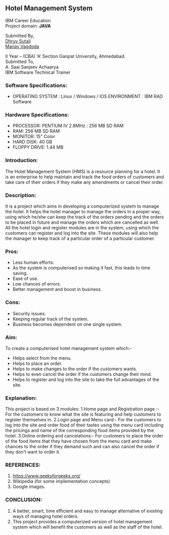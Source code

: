 ## Hotel Management System

IBM Career Education
<br>
Project domain: <b>JAVA</b>

Submitted By,
<br>
<a href = 'https://github.com/Dhruv-Sutail'>Dhruv Sutail</a>
<br>
<a href = 'https://github.com/vagdonic'>Manav Vagdoda </a>

II Year – (CBA) ‘A’ Section Ganpat University, Ahmedabad.
<br>
Submitted To,
<br>
A. Saai Sanjeev Achaarya
<br>
IBM Software Technical Trainer

    
### Software Specifications:
- OPERATING SYSTEM : Linux / Windows / IOS ENVIRONMENT : IBM RAD Software

### Hardware Specifications:

- PROCESSOR: PENTIUM IV 2.8MHz : 256 MB SD RAM
- RAM: 256 MB SD RAM
- MONITOR: 15" Color
- HARD DISK: 40 GB
- FLOPPY DRIVE: 1.44 MB

### Introduction:
The Hotel Management System (HMS) is a resource planning for a hotel. It is an enterprise to help maintain and track the food orders of customers and take care of their orders if they make any amendments or cancel their order.

### Description:
It is a project which aims in developing a computerized system to manage the hotel. It helps the hotel manager to manage the orders in a proper way, using which he/she can keep the track of the orders pending and the orders to be placed in future and manage the orders which are cancelled as well. All the hotel login and register modules are in the system, using which the customers can register and log into the site.
These modules will also help the manager to keep track of a particular order of a particular customer.

### Pros:
- Less human efforts.
- As the system is computerised so making it fast, this leads to time saving.
- Ease of use.
- Low chances of errors.
- Better management and boost in business.

### Cons:
- Security issues.
- Keeping regular track of the system.
- Business becomes dependent on one single system.
   
### Aim:
To create a computerised hotel management system which:-
- Helps select from the menu.
- Helps to place an order.
- Helps to make changes to the order if the customers wants.
- Helps to even cancel the order if the customers change their mind.
- Helps to register and log into the site to take the full advantages of the site.

### Explanation:
This project is based on 3 modules: 
1.Home page and Registration page :-
For the customers to know what the site is featuring and help customers to register themselves in.
2.Login page and Menu card:-
For the customers to log into the site and order food of their tastes using the menu card including the pricings and name of the corresponding food items provided by the hotel.
3.Online ordering and cancelations:-
For customers to place the order of the food items that they have chosen from the menu card and make chances to the order if they demand such and can also cancel the order if they don’t want to order it.

### REFERENCES:
1. https://www.geeksforgeeks.org/
2. Wikipedia (for some implementation concepts)
3. Google images.

### CONCLUSION:
1. A better, smart, time efficient and easy to manage alternative of existing ways of managing hotel orders.
2. This project provides a computerized version of hotel management system which will benefit the customers as well as the staff of the hotel.
